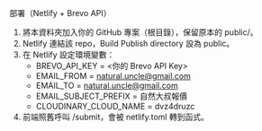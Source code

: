 部署（Netlify + Brevo API）
1) 將本資料夾加入你的 GitHub 專案（根目錄），保留原本的 public/。
2) Netlify 連結該 repo，Build Publish directory 設為 public。
3) 在 Netlify 設定環境變數：
   - BREVO_API_KEY = <你的 Brevo API Key>
   - EMAIL_FROM = natural.uncle@gmail.com
   - EMAIL_TO   = natural.uncle@gmail.com
   - EMAIL_SUBJECT_PREFIX = 自然大叔報價
   - CLOUDINARY_CLOUD_NAME = dvz4druzc
4) 前端照舊呼叫 /submit，會被 netlify.toml 轉到函式。
